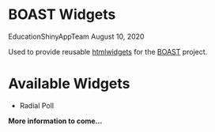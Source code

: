 BOAST Widgets
================
EducationShinyAppTeam
August 10, 2020

<!-- README.md is generated from README.Rmd. Please edit that file -->

Used to provide reusable [htmlwidgets](https://www.htmlwidgets.org/) for
the [BOAST](https://github.com/EducationShinyAppTeam/BOAST) project.

# Available Widgets

  - Radial Poll

**More information to come…**
